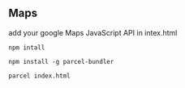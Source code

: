 ## Maps

add your google Maps JavaScript API in intex.html

`npm intall`

`npm install -g parcel-bundler`

`parcel index.html`
